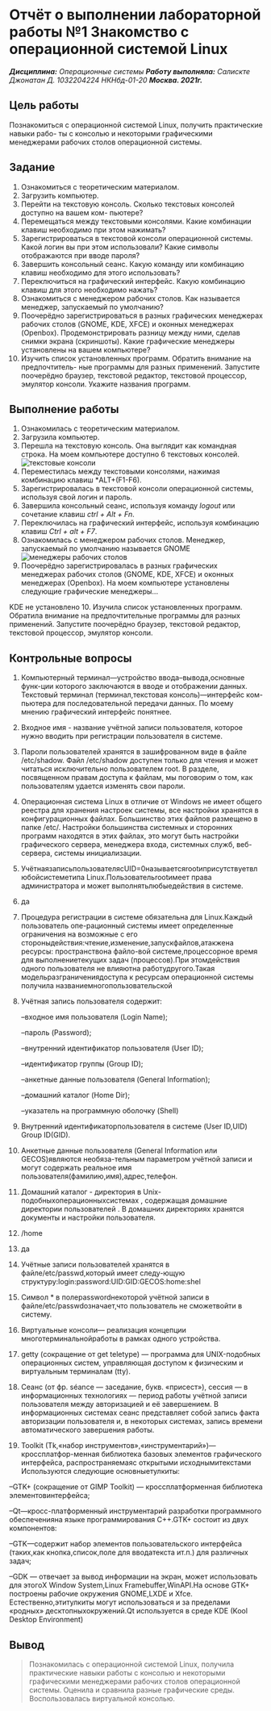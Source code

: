 # Отчёт о выполнении лабораторной работы №1 Знакомство с операционной системой Linux

**_Дисциплина:_** _Операционные системы_
**_Работу выполняла:_** _Салискте Джонатан Д._
_1032204224_
_НКНбд-01-20_
**_Москва. 2021г._**

## Цель работы

Познакомиться с операционной системой Linux, получить практические навыки рабо-
ты с консолью и некоторыми графическими менеджерами рабочих столов операционной
системы.

## Задание

1. Ознакомиться с теоретическим материалом.
2. Загрузить компьютер.
3. Перейти на текстовую консоль. Сколько текстовых консолей доступно на вашем ком-
   пьютере?
4. Перемещаться между текстовыми консолями. Какие комбинации клавиш необходимо
   при этом нажимать?
5. Зарегистрироваться в текстовой консоли операционной системы. Какой логин вы при
   этом использовали? Какие символы отображаются при вводе пароля?
6. Завершить консольный сеанс. Какую команду или комбинацию клавиш необходимо
   для этого использовать?
7. Переключиться на графический интерфейс. Какую комбинацию клавиш для этого
   необходимо нажать?
8. Ознакомиться с менеджером рабочих столов. Как называется менеджер, запускаемый
   по умолчанию?
9. Поочерёдно зарегистрироваться в разных графических менеджерах рабочих столов
   (GNOME, KDE, XFCE) и оконных менеджерах (Openbox). Продемонстрировать разницу
   между ними, сделав снимки экрана (скриншоты). Какие графические менеджеры
   установлены на вашем компьютере?
10. Изучить список установленных программ. Обратить внимание на предпочтитель-
    ные программы для разных применений. Запустите поочерёдно браузер, текстовой
    редактор, текстовой процессор, эмулятор консоли. Укажите названия программ.

## Выполнение работы

1. Ознакомилась с теоретическим материалом.
2. Загрузила компьютер.
3. Перешла на текстовую консоль. Она выглядит как командная строка. На моем компьютере доступно 6 текстовых консолей.
   ![текстовые консоли](lab04/1.png)
4. Переместилась между текстовыми консолями, нажимая комбинацию клавиш \*ALT+(F1-F6).
5. Зарегистрировалась в текстовой консоли операционной системы, используя свой логин и пароль.
6. Завершила консольный сеанс, используя команду _logout_ или сочетание клавиш _ctrl + Alt + Fn_.
7. Переключилась на графический интерфейс, используя комбинацию клавиш _Ctrl + alt + F7_.
8. Ознакомилась с менеджером рабочих столов. Менеджер, запускаемый
   по умолчанию называется GNOME
   ![менеджеры рабочих столов](lab04/2.jpg)
9. Поочерёдно зарегистрировалась в разных графических менеджерах рабочих столов
   (GNOME, KDE, XFCE) и оконных менеджерах (Openbox). На моем компьютере установлены следующие графические менеджеры...

KDE не установлено 10. Изучила список установленных программ. Обратила внимание на предпочтительные программы для разных применений. Запустите поочерёдно браузер, текстовой
редактор, текстовой процессор, эмулятор консоли.

## Контрольные вопросы

1. Компьютерный терминал—устройство ввода–вывода,основные функ-ции которого заключаются в вводе и отображении данных. Текстовый терминал (терминал,текстовая консоль)—интерфейс ком-пьютера для последовательной передачи данных. По моему мнению графический интерфейс понятнее.

2. Входное имя - название учётной записи пользователя, которое нужно вводить при регистрации пользователя в системе.

3. Пароли пользователей хранятся в зашифрованном виде в файле /etc/shadow. Файл /etc/shadow доступен только для чтения и может читаться исключительно пользователем root. В разделе, посвященном правам доступа к файлам, мы поговорим о том, как пользователям удается изменять свои пароли.

4. Операционная система Linux в отличие от Windows не имеет общего реестра для хранения настроек системы, все настройки хранятся в конфигурационных файлах. Большинство этих файлов размещено в папке /etc/. Настройки большинства системных и сторонних программ находятся в этих файлах, это могут быть настройки графического сервера, менеджера входа, системных служб, веб-сервера, системы инициализации.

5. УчётнаязаписьпользователясUID=0называетсяrootиприсутствуетвлюбойсистеметипа Linux.Пользовательrootимеет права администратора и может выполнятьлюбыедействия в системе.

6. да

7. Процедура регистрации в системе обязательна для Linux.Каждый пользователь опе-рационный системы имеет определенные ограничения на возможные с его стороныдействия:чтение,изменение,запускфайлов,атакжена ресурсы: пространствона файло-вой системе,процессорное время для выполнениетекущих задач (процессов).При этомдействия одного пользователя не влияютна работудругого.Такая модельразграничениядоступа к ресурсам операционной системы получила названиемногопользовательской

8. Учётная запись пользователя содержит:

   –входное имя пользователя (Login Name);

   –пароль (Password);

   –внутренний идентификатор пользователя (User ID);

   –идентификатор группы (Group ID);

   –анкетные данные пользователя (General Information);

   –домашний каталог (Home Dir);

   –указатель на программную оболочку (Shell)

9. Внутренний идентификаторпользователя в системе (User ID,UID) Group ID(GID).

10. Анкетные данные пользователя (General Information или GECOS)являются необяза-тельным параметром учётной записи и могут содержать реальное имя пользователя(фамилию,имя),адрес,телефон.

11. Домашний каталог - директория в Unix-подобныхоперационныхсистемах , содержащая домашние директории пользователей . В домашних директориях хранятся документы и настройки пользователя.

12. /home

13. да

14. Учётные записи пользователей хранятся в файле/etc/passwd,который имеет следу-ющую структуру:login:password:UID:GID:GECOS:home:shel

15. Символ \* в полеpasswordнекоторой учётной записи в файле/etc/passwdозначает,что пользователь не сможетвойти в систему.

16. Виртуальные консоли— реализация концепции многотерминальнойработы в рамках одного устройства.

17. getty (сокращение от get teletype) — программа для UNIX-подобных операционных систем, управляющая доступом к физическим и виртуальным терминалам (tty).

18. Сеанс (от фр. séance — заседание, букв. «присест»), сессия — в информационных технологиях — период работы учётной записи пользователя между авторизацией и её завершением. В информационных системах сеанс представляет собой запись факта авторизации пользователя и, в некоторых системах, запись времени автоматического завершения работы.

19. Toolkit (Tk,«набор инструментов»,«инструментарий»)—кроссплатфор-менная библиотека базовых элементов графического интерфейса, распространяемаяс открытыми исходнымитекстами
    Используются следующие основныетулкиты:

–GTK+ (сокращение от GIMP Toolkit) — кроссплатформенная библиотека элементовинтерфейса;

–Qt—кросс-платформенный инструментарий разработки программного обеспеченияна языке программирования C++.GTK+ состоит из двух компонентов:

–GTK—содержит набор элементов пользовательского интерфейса (таких,как кнопка,список,поле для вводатекста ит.п.) для различных задач;

–GDK — отвечает за вывод информации на экран, может использовать для этогоX Window System,Linux Framebuffer,WinAPI.На основе GTK+ построены рабочие окружения GNOME,LXDE и Xfce. Естественно,этитулкиты могут использоваться и за пределами «родных» десктопныхокружений.Qt используется в среде KDE (Kool Desktop Environment)

## Вывод

> Познакомилась с операционной системой Linux, получила практические навыки работы с консолью и некоторыми графическими менеджерами рабочих столов операционной системы. Оценила и сравнила разные графические среды. Воспользовалась виртуальной консолью.
